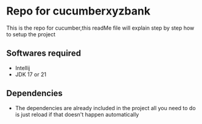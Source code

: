 # Repo for cucumberxyzbank
This is the repo for cucumber,this readMe file will explain step by step how to setup the project


## Softwares required
* Intellij
* JDK 17 or 21


## Dependencies
* The dependencies are already included in the project all you need to do is just reload if that doesn't happen automatically 